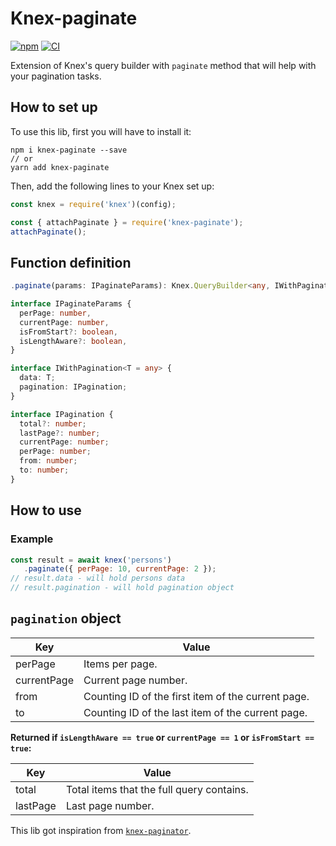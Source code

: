 # Knex-paginate

[![npm](https://img.shields.io/npm/v/knex-paginate.svg)](https://www.npmjs.com/package/knex-paginate)
[![CI](https://github.com/felixmosh/knex-paginate/actions/workflows/ci.yml/badge.svg)](https://github.com/felixmosh/knex-paginate/actions/workflows/ci.yml)

Extension of Knex's query builder with `paginate` method that will help with your pagination tasks.

## How to set up

To use this lib, first you will have to install it:

```
npm i knex-paginate --save
// or
yarn add knex-paginate
```

Then, add the following lines to your Knex set up:

```javascript
const knex = require('knex')(config);

const { attachPaginate } = require('knex-paginate');
attachPaginate();
```

## Function definition

```typescript
.paginate(params: IPaginateParams): Knex.QueryBuilder<any, IWithPagination<TResult>>;

interface IPaginateParams {
  perPage: number,
  currentPage: number,
  isFromStart?: boolean,
  isLengthAware?: boolean,
}

interface IWithPagination<T = any> {
  data: T;
  pagination: IPagination;
}

interface IPagination {
  total?: number;
  lastPage?: number;
  currentPage: number;
  perPage: number;
  from: number;
  to: number;
}
```

## How to use

### Example
```javascript
const result = await knex('persons')
   .paginate({ perPage: 10, currentPage: 2 });
// result.data - will hold persons data
// result.pagination - will hold pagination object
```

## `pagination` object
| Key | Value |
| --- | --- |
| perPage  | Items per page. |
| currentPage | Current page number. |
| from | Counting ID of the first item of the current page. |
| to | Counting ID of the last item of the current page. |

**Returned if `isLengthAware == true` or `currentPage == 1` or `isFromStart == true`:**

| Key | Value |
| --- | --- |
| total | Total items that the full query contains. |
| lastPage | Last page number. |


This lib got inspiration from [`knex-paginator`](https://github.com/cannblw/knex-paginator).
